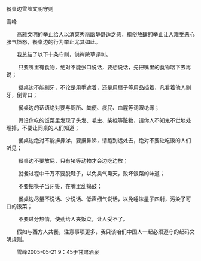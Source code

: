 餐桌边雪峰文明守则

雪峰


　　高雅文明的举止给人以清爽秀丽幽静舒适之感，粗俗放肆的举止让人难受恶心胀气愤怒，餐桌边的行为举止尤其如此。

　　我总结了以下十条守则，供禅院草评判。


　　  只要嘴里有食物，绝对不能张口说话，要想说话，先把嘴里的食物咽下去再说；

　　  餐桌边不能剔牙，不论是用手遮着，还是用扇子等用品挡着，凡看着他人剔牙，倒胃口；

　　  餐桌边的话语绝对要与厕所、粪便、痰屁、血腥等词眼绝缘；

　　  假设你吃的饭菜里发现了头发、毛虫、柴棍等赃物，请你人不知鬼不觉地处理掉，不要让同桌的人们知道；

　　  餐桌边绝对不能擤鼻涕，要擤鼻涕，请跑到远处去，绝对不要让吃饭的人们听见；

　　  餐桌边不要放屁，只有猪等动物才会边吃边放；

　　  就餐过程中千万不要脱鞋子，以免臭气熏天，败坏饭菜的味道；

　　  不要把筷子当牙签，在嘴里乱捣鼓；

　　  餐桌边尽量不说话、少说话、低声细气说话，以免唾沫星子四射，污染了可口的饭菜；

　　  不要过分热情，使劲给人夹饭菜，让人受不了。

　　假如与西方人共餐，注意事项更多，我只谈咱们中国人一起必须遵守的起码文明规则。


　　雪峰2005-05-21 9：45于甘肃酒泉




